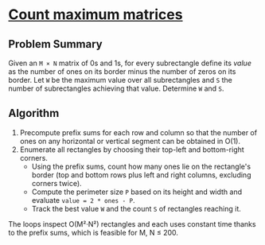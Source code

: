 # [Count maximum matrices](https://www.spoj.com/problems/MATRIX/)

## Problem Summary
Given an `M × N` matrix of 0s and 1s, for every subrectangle define its *value* as the number of ones on its border minus the number of zeros on its border. Let `W` be the maximum value over all subrectangles and `S` the number of subrectangles achieving that value. Determine `W` and `S`.

## Algorithm
1. Precompute prefix sums for each row and column so that the number of ones on any horizontal or vertical segment can be obtained in O(1).
2. Enumerate all rectangles by choosing their top-left and bottom-right corners.
   - Using the prefix sums, count how many ones lie on the rectangle's border (top and bottom rows plus left and right columns, excluding corners twice).
   - Compute the perimeter size `P` based on its height and width and evaluate `value = 2 * ones - P`.
   - Track the best value `W` and the count `S` of rectangles reaching it.

The loops inspect O(M²·N²) rectangles and each uses constant time thanks to the prefix sums, which is feasible for M, N ≤ 200.
